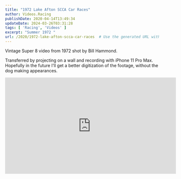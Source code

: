 ```yaml
---
title: "1972 Lake Afton SCCA Car Races"
author: Videos.Racing
publishDate: 2020-04-14T13:49:34
updateDate: 2024-03-26T03:31:28
tags: [ 'Racing', 'Videos' ]
excerpt: "Summer 1972 "
url: /2020/1972-lake-afton-scca-car-races  # Use the generated URL with year
---
```

<p>Vintage Super 8 video from 1972 shot by Bill Hammond.</p>  <p>Transferred by projecting on a wall and recording with iPhone 11 Pro Max. Hopefully in the future I&#39;ll get a better digitization of the footage, without the dog making appearances.</p>  <p><iframe allow="accelerometer; autoplay; encrypted-media; gyroscope; picture-in-picture" allowfullscreen="" frameborder="0" height="315" src="https://www.youtube.com/embed/M5eZuIxd-Z8" width="560"></iframe></p> 
